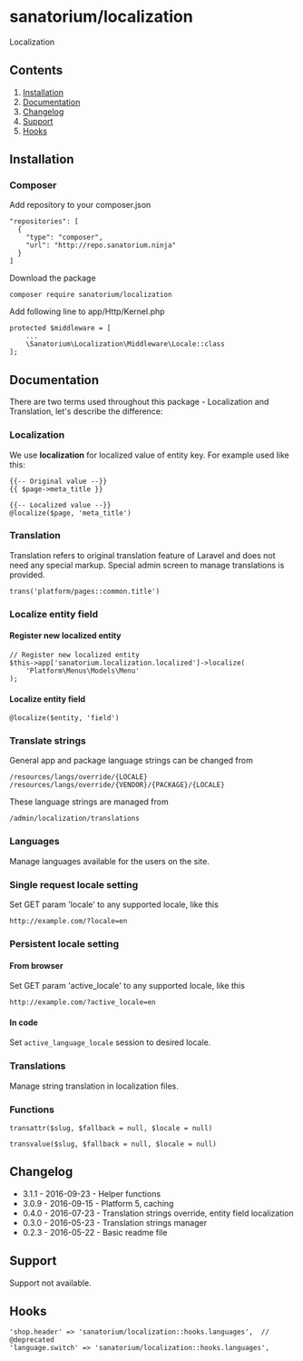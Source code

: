 # sanatorium/localization

Localization

## Contents

1. [Installation](#installation)
2. [Documentation](#documentation)
3. [Changelog](#changelog)
4. [Support](#support)
5. [Hooks](#hooks)

## Installation

### Composer

Add repository to your composer.json

    "repositories": [
      {
        "type": "composer",
        "url": "http://repo.sanatorium.ninja"
      }
    ]

Download the package

    composer require sanatorium/localization

Add following line to app/Http/Kernel.php

    protected $middleware = [
        ...
        \Sanatorium\Localization\Middleware\Locale::class
    ];

## Documentation

There are two terms used throughout this package - Localization and Translation, let's describe the difference:

### Localization

We use **localization** for localized value of entity key. For example used like this:

```
{{-- Original value --}}
{{ $page->meta_title }}

{{-- Localized value --}}
@localize($page, 'meta_title')
```

### Translation

Translation refers to original translation feature of Laravel and does not need any special markup. Special admin screen to manage translations is provided.

```
trans('platform/pages::common.title')
```

### Localize entity field

#### Register new localized entity

    // Register new localized entity
    $this->app['sanatorium.localization.localized']->localize(
        'Platform\Menus\Models\Menu'
    );

#### Localize entity field

    @localize($entity, 'field')
    
### Translate strings

General app and package language strings can be changed from

    /resources/langs/override/{LOCALE}
    /resources/langs/override/{VENDOR}/{PACKAGE}/{LOCALE}
    
These language strings are managed from

    /admin/localization/translations

### Languages

Manage languages available for the users on the site.

### Single request locale setting

Set GET param 'locale' to any supported locale, like this

    http://example.com/?locale=en
    
### Persistent locale setting

#### From browser

Set GET param 'active_locale' to any supported locale, like this

    http://example.com/?active_locale=en

#### In code

Set ``active_language_locale`` session to desired locale.

### Translations

Manage string translation in localization files.

### Functions

    transattr($slug, $fallback = null, $locale = null)

    transvalue($slug, $fallback = null, $locale = null)

## Changelog

- 3.1.1 - 2016-09-23 - Helper functions
- 3.0.9 - 2016-09-15 - Platform 5, caching
- 0.4.0 - 2016-07-23 - Translation strings override, entity field localization
- 0.3.0 - 2016-05-23 - Translation strings manager
- 0.2.3 - 2016-05-22 - Basic readme file

## Support

Support not available.

## Hooks

    'shop.header' => 'sanatorium/localization::hooks.languages',  // @deprecated
    'language.switch' => 'sanatorium/localization::hooks.languages',